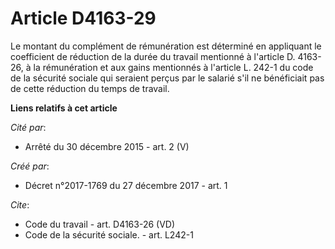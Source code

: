 # Article D4163-29

Le montant du complément de rémunération est déterminé en appliquant le coefficient de réduction de la durée du travail
mentionné à l'article D. 4163-26, à la rémunération et aux gains mentionnés à l'article L. 242-1 du code de la sécurité
sociale qui seraient perçus par le salarié s'il ne bénéficiait pas de cette réduction du temps de travail.

**Liens relatifs à cet article**

_Cité par_:

  - Arrêté du 30 décembre 2015 - art. 2 (V)

_Créé par_:

  - Décret n°2017-1769 du 27 décembre 2017 - art. 1

_Cite_:

  - Code du travail - art. D4163-26 (VD)
  - Code de la sécurité sociale. - art. L242-1
